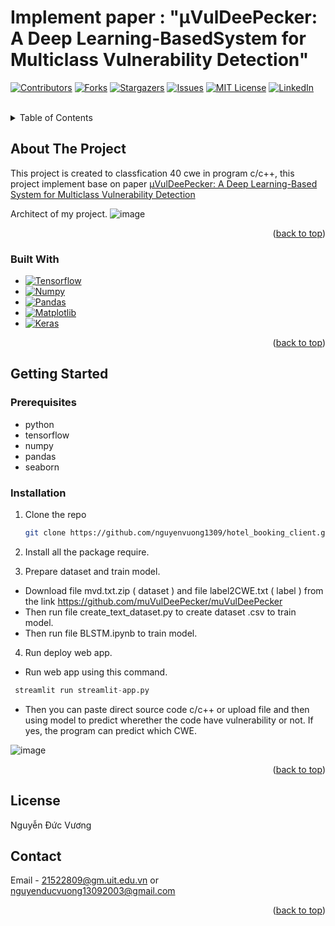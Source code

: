 # Implement paper : "μVulDeePecker: A Deep Learning-BasedSystem for Multiclass Vulnerability Detection"



<a name="readme-top"></a>



[![Contributors][contributors-shield]][contributors-url]
[![Forks][forks-shield]][contributors-url]
[![Stargazers][stars-shield]][contributors-url]
[![Issues][issues-shield]][contributors-url]
[![MIT License][license-shield]][contributors-url]
[![LinkedIn][linkedin-shield]][linkedin-url]



<!-- PROJECT LOGO -->
<br />
<!-- <div align="center">
  <a href="https://github.com/othneildrew/Best-README-Template">
    <img src="images/logo.png" alt="Logo" width="80" height="80">
  </a>

  <h3 align="center">Best-README-Template</h3>

  <p align="center">
    An awesome README template to jumpstart your projects!
    <br />
    <a href="https://github.com/othneildrew/Best-README-Template"><strong>Explore the docs »</strong></a>
    <br />
    <br />
    <a href="https://github.com/othneildrew/Best-README-Template">View Demo</a>
    ·
    <a href="https://github.com/othneildrew/Best-README-Template/issues">Report Bug</a>
    ·
    <a href="https://github.com/othneildrew/Best-README-Template/issues">Request Feature</a>
  </p>
</div> -->



<!-- TABLE OF CONTENTS -->
<details>
  <summary>Table of Contents</summary>
  <ol>
    <li>
      <a href="#about-the-project">About The Project</a>
      <ul>
        <li><a href="#built-with">Built With</a></li>
      </ul>
    </li>
    <li>
      <a href="#getting-started">Getting Started</a>
      <ul>
        <li><a href="#prerequisites">Prerequisites</a></li>
        <li><a href="#installation">Installation</a></li>
      </ul>
    </li>
    <li><a href="#usage">Usage</a></li>
  </ol>
</details>



<!-- ABOUT THE PROJECT -->
## About The Project

This project is created to classfication 40 cwe in program c/c++, this project implement base on paper  [μVulDeePecker: A Deep Learning-Based
System for Multiclass Vulnerability Detection](https://github.com/nguyenvuong1309/hotel_booking_client.git)

Architect of my project.
![image](https://github.com/nguyenvuong1309/Do-an-lap-trinh-an-toan/assets/100818110/51a482e7-93a6-45a7-b95a-2cad9c395634)


<p align="right">(<a href="#readme-top">back to top</a>)</p>



### Built With

* [![Tensorflow][Tensorflow]][Tensorflow-url]
* [![Numpy][Numpy]][Numpy-url]
* [![Pandas][Pandas]][Pandas-url]
* [![Matplotlib][Matplotlib]][Matplotlib-url]
* [![Keras][Keras]][Keras-url]


<p align="right">(<a href="#readme-top">back to top</a>)</p>



<!-- GETTING STARTED -->
## Getting Started
### Prerequisites

* python
* tensorflow
* numpy
* pandas
* seaborn

### Installation

1. Clone the repo
   ```sh
   git clone https://github.com/nguyenvuong1309/hotel_booking_client.git
   ```
2. Install all the package require.

3. Prepare dataset and train model.
- Download file mvd.txt.zip ( dataset ) and file label2CWE.txt ( label ) from the link https://github.com/muVulDeePecker/muVulDeePecker
- Then run file create_text_dataset.py to create dataset .csv to train model.
- Then run file BLSTM.ipynb to train model.

4. Run deploy web app.
- Run web app using this command.
```s
 streamlit run streamlit-app.py
```
- Then you can paste direct source code c/c++ or upload file and then using model to predict wherether the code have vulnerability or not. If yes, the program can predict which CWE.

![image](https://github.com/nguyenvuong1309/Do-an-lap-trinh-an-toan/assets/100818110/2161f56f-b22d-413d-ad0e-a95b57d84e1d)

<p align="right">(<a href="#readme-top">back to top</a>)</p>


<!-- LICENSE -->
## License
Nguyễn Đức Vương


<!-- CONTACT -->
## Contact

Email - 21522809@gm.uit.edu.vn or nguyenducvuong13092003@gmail.com



<p align="right">(<a href="#readme-top">back to top</a>)</p>


<!-- MARKDOWN LINKS & IMAGES -->
<!-- https://www.markdownguide.org/basic-syntax/#reference-style-links -->
[contributors-shield]: https://img.shields.io/github/contributors/othneildrew/Best-README-Template.svg?style=for-the-badge
[contributors-url]: https://github.com/nguyenvuong1309
[forks-shield]: https://img.shields.io/github/forks/othneildrew/Best-README-Template.svg?style=for-the-badge
[forks-url]: https://github.com/othneildrew/Best-README-Template/network/members
[stars-shield]: https://img.shields.io/github/stars/othneildrew/Best-README-Template.svg?style=for-the-badge
[stars-url]: https://github.com/othneildrew/Best-README-Template/stargazers
[issues-shield]: https://img.shields.io/github/issues/othneildrew/Best-README-Template.svg?style=for-the-badge
[issues-url]: https://github.com/othneildrew/Best-README-Template/issues
[license-shield]: https://img.shields.io/github/license/othneildrew/Best-README-Template.svg?style=for-the-badge
[license-url]: https://github.com/othneildrew/Best-README-Template/blob/master/LICENSE.txt
[linkedin-shield]: https://img.shields.io/badge/-LinkedIn-black.svg?style=for-the-badge&logo=linkedin&colorB=555
[linkedin-url]: https://www.linkedin.com/in/v%C6%B0%C6%A1ng-nguy%E1%BB%85n-%C4%91%E1%BB%A9c-77aa2824a/
[product-screenshot]: images/screenshot.png



[Tensorflow-url]: https://www.tensorflow.org/
[Tensorflow]: https://img.shields.io/badge/TensorFlow-%23FF6F00.svg?style=for-the-badge&logo=TensorFlow&logoColor=white

[Numpy-url]: https://numpy.org/
[Numpy]: https://img.shields.io/badge/numpy-%23013243.svg?style=for-the-badge&logo=numpy&logoColor=white

[Pandas-url]: https://pandas.pydata.org/
[Pandas]: https://img.shields.io/badge/pandas-%23150458.svg?style=for-the-badge&logo=pandas&logoColor=white

[Matplotlib-url]: https://matplotlib.org/
[Matplotlib]: https://img.shields.io/badge/Matplotlib-%23ffffff.svg?style=for-the-badge&logo=Matplotlib&logoColor=black

[Keras-url]: https://keras.io/
[Keras]: https://img.shields.io/badge/Keras-%23D00000.svg?style=for-the-badge&logo=Keras&logoColor=white
